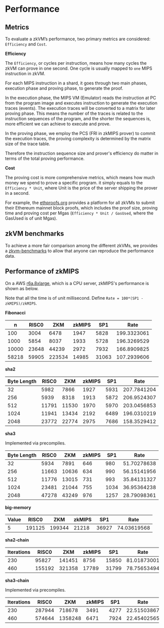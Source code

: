 # Performance

## Metrics
To evaluate a zkVM’s performance, two primary metrics are considered: `Efficiency` and `Cost`.

**Efficiency** 

The `Efficiency`, or cycles per instruction, means how many cycles the zkVM can prove in one second. One cycle is usually mapped to `one` MIPS instruction in zkVM. 

For each MIPS instruction in a shard, it goes through two main phases, execution phase and proving phase, to generate the proof. 

In the execution phase, the MIPS VM (Emulator) reads the instruction at PC from the program image and executes instruction to generate the execution traces (events). The execution traces will be converted to a matrix for later proving phase. This means the number of the traces is related to the instruction sequences of the program, and the shorter the sequences is, more efficient we can achieve to execute and prove.  

In the proving phase, we employ the PCS (FRI in zkMIPS prover) to commit the execution traces, the proving complexity is determined by the matrix size of the trace table.

Therefore the instruction sequence size and prover's efficiency do matter in terms of the total proving performance. 

**Cost**

The proving cost is more comprehensive metrics, which means how much money we spend to prove a specific program. it simply equals to the `Efficiency * Unit`, where Unit is the price of the server shipping the prover in a second. 
 

For example, the [ethproofs.org](https://ethproofs.org/) provides a platform for all zkVMs to submit their Ethereum mainnet block proofs, which includes the proof size, proving time and proving cost per Mgas (`Efficiency * Unit / GasUsed`, where the GasUsed is of unit Mgas).


## zkVM benchmarks

To achieve a more fair comparison among the different zkVMs, we provides a [zkvm-benchmarks](https://github.com/zkMIPS/zkvm-benchmarks) to allow that anyone can reproduce the performance data. 


## Performance of zkMIPS

On a AWS [r6a.8xlarge](https://instances.vantage.sh/aws/ec2/r6a.8xlarge), which is a CPU server, zkMIPS's performance is shown as below. 


Note that all the time is of unit millisecond. Define `Rate = 100*(SP1 - zkMIPS)/zkMIPS`.


**Fibonacci**

| n      | RISC0  | ZKM    | zkMIPS | SP1     | Rate |
|--------|--------|--------|--------|---------|-------------------|
| 100    | 3004   | 6478   | 1947   | 5828    | 199.3323061       |
| 1000   | 5854   | 8037   | 1933   | 5728    | 196.3269529       |
| 10000  | 23648  | 44239  | 2972   | 7932    | 166.8909825       |
| 58218  | 59905  | 223534 | 14985  | 31063   | 107.2939606       |

**sha2**

| Byte Length | RISC0  | ZKM    | zkMIPS | SP1   | Rate |
|-------------|--------|--------|--------|-------|-------------------|
| 32          | 5982   | 7866   | 1927   | 5931  | 207.7841204       |
| 256         | 5939   | 8318   | 1913   | 5872  | 206.9524307       |
| 512         | 11791  | 11530  | 1970   | 5970  | 203.0456853       |
| 1024        | 11941  | 13434  | 2192   | 6489  | 196.0310219       |
| 2048        | 23772  | 22774  | 2975   | 7686  | 158.3529412       |

**sha3**

Implemented via precompiles.

| Byte Length | RISC0  | ZKM    | zkMIPS | SP1   | Rate |
|-------------|--------|--------|--------|-------|-----------------------|
| 32          | 5934   | 7891   | 646    | 980   | 51.70278638           |
| 256         | 11663  | 10636  | 634    | 990   | 56.15141956           |
| 512         | 11776  | 13015  | 731    | 993   | 35.84131327           |
| 1024        | 23481  | 21044  | 755    | 1034  | 36.95364238           |
| 2048        | 47278  | 43249  | 976    | 1257  | 28.79098361           |


**big-memory**

| Value | RISC0   | ZKM     | zkMIPS | SP1    | Rate |
|-------|---------|---------|--------|--------|-----------------------|
| 5     | 191125  | 199344  | 21218  | 36927  | 74.03619568           |

**sha2-chain**

| Iterations | RISC0  | ZKM     | zkMIPS | SP1    | Rate |
|------------|--------|---------|--------|--------|-----------------------|
| 230        | 95827  | 141451  | 8756   | 15850  | 81.01873001           |
| 460        | 155192 | 321358  | 17789  | 31799  | 78.75653494           |

**sha3-chain**

Implemented via precompiles.

| Iterations | RISC0   | ZKM      | zkMIPS   | SP1    | Rate |
|------------|---------|----------|----------|--------|------------------|
| 230        | 287944  | 718678   | 3491     | 4277   | 22.51503867      |
| 460        | 574644  | 1358248  | 6471     | 7924   | 22.45402565      |
